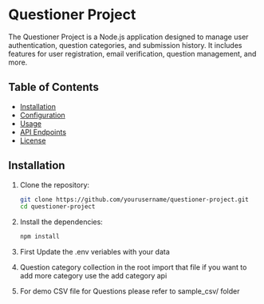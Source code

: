 # Questioner Project

The Questioner Project is a Node.js application designed to manage user authentication, question categories, and submission history. It includes features for user registration, email verification, question management, and more.

## Table of Contents

- [Installation](#installation)
- [Configuration](#configuration)
- [Usage](#usage)
- [API Endpoints](#api-endpoints)
- [License](#license)

## Installation

1. Clone the repository:
    ```sh
    git clone https://github.com/yourusername/questioner-project.git
    cd questioner-project
    ```

2. Install the dependencies:
    ```sh
    npm install

3. First Update the .env veriables with your data

4. Question category collection in the root
    import that file 
    if you want to add more category use the add category api

5. For demo CSV file for Questions 
    please refer to sample_csv/ folder
    